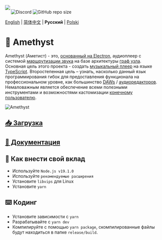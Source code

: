<img align="left" src="https://media.discordapp.net/attachments/667464431562653706/1025732056124235826/icon.png?width=128&height=128">

![Discord](https://img.shields.io/discord/385387666415550474?label=Discord&logo=discord&style=flat)
![GitHub repo size](https://img.shields.io/github/repo-size/geoxor/amethyst?label=Size)

[English](./README.md) | [简体中文](./README-zh.md) | **Русский** | [Polski](./README-pl.md)

# 💎 Amethyst
Amethyst (Аметист) - это, [основанный на Electron](https://electronjs.org/), аудиоплеер с системой [маршрутизации звука](https://en.wikipedia.org/wiki/Audio_signal_flow) на базе архитектуры [граф узла](https://en.wikipedia.org/wiki/Node_graph_architecture). Основная цель этого проекта - создать [музыкальный плеер](https://ru.wikipedia.org/wiki/Медиапроигрыватель) на языке [TypeScript](https://www.typescriptlang.org/). Второстепенная цель – узнать, насколько данный язык программирования гибок для предоставления функционала на профессиональном уровне, как большинство [DAWs](https://ru.wikipedia.org/wiki/Цифровая_звуковая_рабочая_станция) / [аудиоредакторов](https://ru.wikipedia.org/wiki/Аудиоредактор). Немаловажным является обеспечение всеми полезными инструментами и возможностями кастомизации [конечному пользователю](https://ru.wikipedia.org/wiki/Конечный_покупатель).

![Amethyst](https://cdn.discordapp.com/attachments/667464431562653706/1071476078817845278/image.png)
## [📥 Загрузка](https://amethyst.pages.dev/ru/installation/package_managers.html)
## [📃 Документация](https://amethyst.pages.dev/ru/introduction.html)


## 📝 Как внести свой вклад
- Используйте `Node.js v19.1.0`
- Используйте `рекомендуемые расширения`
- Установите `libvips` для Linux
- Установите `yarn`

## ⌨️ Кодинг
- Установите зависимости с `yarn`
- Разрабатывайте с `yarn dev`
- Компилируйте с помощью `yarn package`, скомпилированные файлы будут находиться в папке `release/build`.
